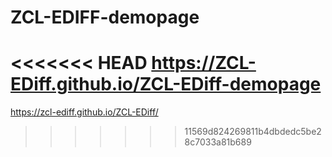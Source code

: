 # ZCL-EDIFF-demopage

<<<<<<< HEAD
https://ZCL-EDiff.github.io/ZCL-EDiff-demopage
=======
https://zcl-ediff.github.io/ZCL-EDiff/
>>>>>>> 11569d824269811b4dbdedc5be28c7033a81b689
